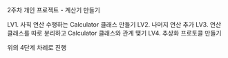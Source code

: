 2주차 개인 프로젝트 - 계산기 만들기

LV1. 사칙 연산 수행하는 Calculator 클래스 만들기
LV2. 나머지 연산 추가
LV3. 연산 클래스를 따로 분리하고 Calculator 클래스와 관계 맺기
LV4. 추상화 프로토콜 만들기

위의 4단계 차례로 진행

